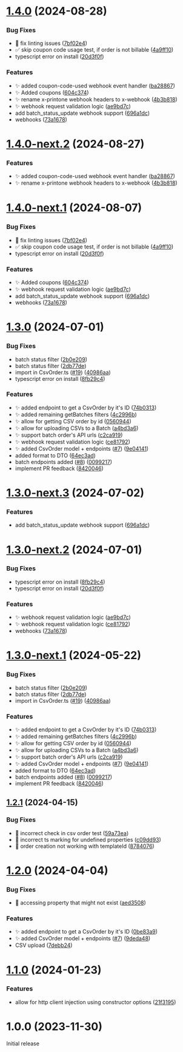 # [1.4.0](https://github.com/Print-one/print-one-js/compare/v1.3.0...v1.4.0) (2024-08-28)


### Bug Fixes

* :rotating_light: fix linting issues ([7bf02e4](https://github.com/Print-one/print-one-js/commit/7bf02e458c833554fc3e661497a7233f7a9be0ea))
* :white_check_mark: skip coupon code usage test, if order is not billable ([4a9ff10](https://github.com/Print-one/print-one-js/commit/4a9ff103fd166af87c7010ab585f5c91af9b79cb))
* typescript error on install ([20d3f0f](https://github.com/Print-one/print-one-js/commit/20d3f0fc8abadde35381dda455f1ae1d8775bc94))


### Features

* :sparkles: added coupon-code-used webhook event handler ([ba28867](https://github.com/Print-one/print-one-js/commit/ba2886762e6368a5254a8b1081f0965e5f426d50))
* :sparkles: Added coupons ([604c374](https://github.com/Print-one/print-one-js/commit/604c3747a6587349f0040fba1838ef4a7a77e19d))
* :sparkles: rename x-printone webhook headers to x-webhook ([4b3b818](https://github.com/Print-one/print-one-js/commit/4b3b8189f1e023279e878d53e6467166edbb80f7))
* :sparkles: webhook request validation logic ([ae9bd7c](https://github.com/Print-one/print-one-js/commit/ae9bd7c9c67b6516bcd0d47616162bc93c01282b))
* add batch_status_update webhook support ([696a1dc](https://github.com/Print-one/print-one-js/commit/696a1dc2f0e4dc124ae43e0fcd654574c9c07509))
* webhooks ([73a1678](https://github.com/Print-one/print-one-js/commit/73a1678a490618251a0a9b80a77931ad8b31e0f0))

# [1.4.0-next.2](https://github.com/Print-one/print-one-js/compare/v1.4.0-next.1...v1.4.0-next.2) (2024-08-27)


### Features

* :sparkles: added coupon-code-used webhook event handler ([ba28867](https://github.com/Print-one/print-one-js/commit/ba2886762e6368a5254a8b1081f0965e5f426d50))
* :sparkles: rename x-printone webhook headers to x-webhook ([4b3b818](https://github.com/Print-one/print-one-js/commit/4b3b8189f1e023279e878d53e6467166edbb80f7))

# [1.4.0-next.1](https://github.com/Print-one/print-one-js/compare/v1.3.0...v1.4.0-next.1) (2024-08-07)


### Bug Fixes

* :rotating_light: fix linting issues ([7bf02e4](https://github.com/Print-one/print-one-js/commit/7bf02e458c833554fc3e661497a7233f7a9be0ea))
* :white_check_mark: skip coupon code usage test, if order is not billable ([4a9ff10](https://github.com/Print-one/print-one-js/commit/4a9ff103fd166af87c7010ab585f5c91af9b79cb))
* typescript error on install ([20d3f0f](https://github.com/Print-one/print-one-js/commit/20d3f0fc8abadde35381dda455f1ae1d8775bc94))


### Features

* :sparkles: Added coupons ([604c374](https://github.com/Print-one/print-one-js/commit/604c3747a6587349f0040fba1838ef4a7a77e19d))
* :sparkles: webhook request validation logic ([ae9bd7c](https://github.com/Print-one/print-one-js/commit/ae9bd7c9c67b6516bcd0d47616162bc93c01282b))
* add batch_status_update webhook support ([696a1dc](https://github.com/Print-one/print-one-js/commit/696a1dc2f0e4dc124ae43e0fcd654574c9c07509))
* webhooks ([73a1678](https://github.com/Print-one/print-one-js/commit/73a1678a490618251a0a9b80a77931ad8b31e0f0))

# [1.3.0](https://github.com/Print-one/print-one-js/compare/v1.2.1...v1.3.0) (2024-07-01)


### Bug Fixes

* batch status filter ([2b0e209](https://github.com/Print-one/print-one-js/commit/2b0e20917d66ad21af372c5ed19f8f80da20ae71))
* batch status filter ([2db77de](https://github.com/Print-one/print-one-js/commit/2db77de99b2e53f85e459790e82828b91edd58db))
* import in CsvOrder.ts ([#19](https://github.com/Print-one/print-one-js/issues/19)) ([40986aa](https://github.com/Print-one/print-one-js/commit/40986aac4deb5ff5d9b87358f30c4a9138998a5e))
* typescript error on install ([8fb29c4](https://github.com/Print-one/print-one-js/commit/8fb29c4f83831d12510e31475fb3a6fdc4ed352f))


### Features

* :sparkles: added endpoint to get a CsvOrder by it's ID ([74b0313](https://github.com/Print-one/print-one-js/commit/74b0313fefc98ddb45184c3b27a9615ea39fe7e7))
* :sparkles: added remaining getBatches filters ([4c2996b](https://github.com/Print-one/print-one-js/commit/4c2996b4ad3cf29bab6daf32830ae419c9641e81))
* :sparkles: allow for getting CSV order by id ([0560944](https://github.com/Print-one/print-one-js/commit/0560944128abdeea5cf0ff5ec79391201e0598a3))
* :sparkles: allow for uploading CSVs to a Batch ([a4bd3a6](https://github.com/Print-one/print-one-js/commit/a4bd3a68ecc6f7d360ab751be88b22324249b6f6))
* :sparkles: support batch order's API urls ([c2ca919](https://github.com/Print-one/print-one-js/commit/c2ca919f5d91f0618f2699d180e6bc8830d560b7))
* :sparkles: webhook request validation logic ([ce81792](https://github.com/Print-one/print-one-js/commit/ce81792e9b554ceaf0694857a9402b003bb80392))
* ✨ added CsvOrder model + endpoints ([#7](https://github.com/Print-one/print-one-js/issues/7)) ([9e04141](https://github.com/Print-one/print-one-js/commit/9e041416bdc09a3f34d6f2da72bde6788770e39b))
* added format to DTO ([64ec3ad](https://github.com/Print-one/print-one-js/commit/64ec3adc8b51dd697d0c1244e663353b087a17c1))
* batch endpoints added ([#8](https://github.com/Print-one/print-one-js/issues/8)) ([0099217](https://github.com/Print-one/print-one-js/commit/009921704b0c7b75206341ef20b1f540c31e366c))
* implement PR feedback ([8420046](https://github.com/Print-one/print-one-js/commit/8420046c3655a0a9480f192f3879fcf9524c06f4))

# [1.3.0-next.3](https://github.com/Print-one/print-one-js/compare/v1.3.0-next.2...v1.3.0-next.3) (2024-07-02)


### Features

* add batch_status_update webhook support ([696a1dc](https://github.com/Print-one/print-one-js/commit/696a1dc2f0e4dc124ae43e0fcd654574c9c07509))

# [1.3.0-next.2](https://github.com/Print-one/print-one-js/compare/v1.3.0-next.1...v1.3.0-next.2) (2024-07-01)


### Bug Fixes

* typescript error on install ([8fb29c4](https://github.com/Print-one/print-one-js/commit/8fb29c4f83831d12510e31475fb3a6fdc4ed352f))
* typescript error on install ([20d3f0f](https://github.com/Print-one/print-one-js/commit/20d3f0fc8abadde35381dda455f1ae1d8775bc94))


### Features

* :sparkles: webhook request validation logic ([ae9bd7c](https://github.com/Print-one/print-one-js/commit/ae9bd7c9c67b6516bcd0d47616162bc93c01282b))
* :sparkles: webhook request validation logic ([ce81792](https://github.com/Print-one/print-one-js/commit/ce81792e9b554ceaf0694857a9402b003bb80392))
* webhooks ([73a1678](https://github.com/Print-one/print-one-js/commit/73a1678a490618251a0a9b80a77931ad8b31e0f0))

# [1.3.0-next.1](https://github.com/Print-one/print-one-js/compare/v1.2.1...v1.3.0-next.1) (2024-05-22)


### Bug Fixes

* batch status filter ([2b0e209](https://github.com/Print-one/print-one-js/commit/2b0e20917d66ad21af372c5ed19f8f80da20ae71))
* batch status filter ([2db77de](https://github.com/Print-one/print-one-js/commit/2db77de99b2e53f85e459790e82828b91edd58db))
* import in CsvOrder.ts ([#19](https://github.com/Print-one/print-one-js/issues/19)) ([40986aa](https://github.com/Print-one/print-one-js/commit/40986aac4deb5ff5d9b87358f30c4a9138998a5e))


### Features

* :sparkles: added endpoint to get a CsvOrder by it's ID ([74b0313](https://github.com/Print-one/print-one-js/commit/74b0313fefc98ddb45184c3b27a9615ea39fe7e7))
* :sparkles: added remaining getBatches filters ([4c2996b](https://github.com/Print-one/print-one-js/commit/4c2996b4ad3cf29bab6daf32830ae419c9641e81))
* :sparkles: allow for getting CSV order by id ([0560944](https://github.com/Print-one/print-one-js/commit/0560944128abdeea5cf0ff5ec79391201e0598a3))
* :sparkles: allow for uploading CSVs to a Batch ([a4bd3a6](https://github.com/Print-one/print-one-js/commit/a4bd3a68ecc6f7d360ab751be88b22324249b6f6))
* :sparkles: support batch order's API urls ([c2ca919](https://github.com/Print-one/print-one-js/commit/c2ca919f5d91f0618f2699d180e6bc8830d560b7))
* ✨ added CsvOrder model + endpoints ([#7](https://github.com/Print-one/print-one-js/issues/7)) ([9e04141](https://github.com/Print-one/print-one-js/commit/9e041416bdc09a3f34d6f2da72bde6788770e39b))
* added format to DTO ([64ec3ad](https://github.com/Print-one/print-one-js/commit/64ec3adc8b51dd697d0c1244e663353b087a17c1))
* batch endpoints added ([#8](https://github.com/Print-one/print-one-js/issues/8)) ([0099217](https://github.com/Print-one/print-one-js/commit/009921704b0c7b75206341ef20b1f540c31e366c))
* implement PR feedback ([8420046](https://github.com/Print-one/print-one-js/commit/8420046c3655a0a9480f192f3879fcf9524c06f4))

## [1.2.1](https://github.com/Print-one/print-one-js/compare/v1.2.0...v1.2.1) (2024-04-15)


### Bug Fixes

* :bug: incorrect check in csv order test ([59a73ea](https://github.com/Print-one/print-one-js/commit/59a73ea4d118c20f3627e464dd90a395e30eaaef))
* :bug: incorrect ts marking for undefined properties ([c09dd93](https://github.com/Print-one/print-one-js/commit/c09dd937e239d6efa9127def0852cdd7ab8d6e0c))
* :bug: order creation not working with templateId ([8784076](https://github.com/Print-one/print-one-js/commit/878407679d44d4d21e57ac31087f4f00aa1772ad))

# [1.2.0](https://github.com/Print-one/print-one-js/compare/v1.1.0...v1.2.0) (2024-04-04)


### Bug Fixes

* :bug: accessing property that might not exist ([aed3508](https://github.com/Print-one/print-one-js/commit/aed350824713a8552ebdc2cfed013763109da0bf))


### Features

* :sparkles: added endpoint to get a CsvOrder by it's ID ([0be83a9](https://github.com/Print-one/print-one-js/commit/0be83a9060c35f1e4bac3620dab9f72659063e1a))
* ✨ added CsvOrder model + endpoints ([#7](https://github.com/Print-one/print-one-js/issues/7)) ([9deda48](https://github.com/Print-one/print-one-js/commit/9deda48271f56b830158d03a3b2a535d76797c70))
* CSV upload ([7debb24](https://github.com/Print-one/print-one-js/commit/7debb24f913f113510b7b1e03088f30fa6a66d3c))

# [1.1.0](https://github.com/Print-one/print-one-js/compare/v1.0.0...v1.1.0) (2024-01-23)


### Features

* allow for http client injection using constructor options ([21f3195](https://github.com/Print-one/print-one-js/commit/21f319551435946876caa978a67738646c880c1c))

# 1.0.0 (2023-11-30)

Initial release
